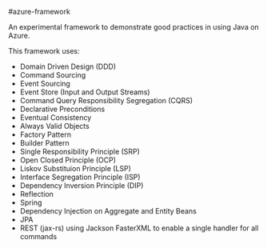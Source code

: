 #azure-framework

An experimental framework to demonstrate good practices in using Java on Azure.

This framework uses:
* Domain Driven Design (DDD)
* Command Sourcing
* Event Sourcing
* Event Store (Input and Output Streams)
* Command Query Responsibility Segregation (CQRS)
* Declarative Preconditions
* Eventual Consistency
* Always Valid Objects
* Factory Pattern
* Builder Pattern
* Single Responsibility Principle (SRP)
* Open Closed Principle (OCP)
* Liskov Substituion Principle (LSP)
* Interface Segregation Principle (ISP)
* Dependency Inversion Principle (DIP)
* Reflection
* Spring
* Dependency Injection on Aggregate and Entity Beans
* JPA
* REST (jax-rs) using Jackson FasterXML to enable a single handler for all commands
